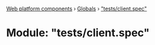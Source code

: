 [Web platform components](../README.md) › [Globals](../globals.md) › ["tests/client.spec"](_tests_client_spec_.md)

# Module: "tests/client.spec"


